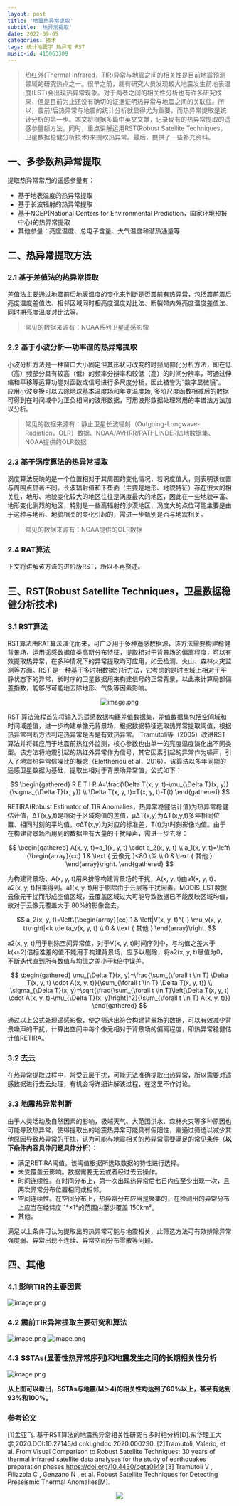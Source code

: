 ```yaml
---
layout: post
title: '地震热异常提取'
subtitle: '热异常提取'
date: 2022-09-05
categories: 技术
tags: 统计地震学 热异常 RST
music-id: 415063309
---
```


> 热红外(Thermal Infrared，TIR)异常与地震之间的相关性是目前地震预测领域的研究热点之一。很早之前，就有研究人员发现较大地震发生前地表温度(LST)会出现热异常现象。对于两者之间的相关性分析也有许多研究成果，但是目前为止还没有确切的证据证明热异常与地震之间的关联性。所以，震前/后热异常与地震的统计分析就显得尤为重要，而热异常提取是统计分析的第一步。本文将根据多篇中英文文献，记录现有的热异常提取的遥感参量额方法。同时，重点讲解运用RST(Robust Satellite Techniques，卫星数据稳健分析技术)来提取热异常。最后，提供了一些补充资料。

## 一、多参数热异常提取

提取热异常常用的遥感参量有：
* 基于地表温度的热异常提取
* 基于长波辐射的热异常提取
* 基于NCEP(National Centers for Environmental Prediction，国家环境预报中心)的热异常提取
* 其他参量：亮度温度、总电子含量、大气温度和潜热通量等

## 二、热异常提取方法

### 2.1 基于差值法的热异常提取

差值法主要通过地震前后地表温度的变化来判断是否震前有热异常，包括震前震后亮度温度差值法、相邻区域同时相亮度温度对比法、断裂带内外亮度温度差值法、同时期亮度温度对比法等。
> 常见的数据来源有：NOAA系列卫星遥感影像

### 2.2 基于小波分析—功率谱的热异常提取

小波分析方法是一种窗口大小固定但其形状可改变的时频局部化分析方法，即在低（高）频部分具有较高（低）的频率分辨率和较低（高）的时间分辨率，可通过伸缩和平移等运算功能对函数或信号进行多尺度分析，因此被誉为“数字显微镜”。
应用小波变换可以去除地球基本温度场和年变温度场,  多阶尺度函数相减后的数据可得到在时间域中为正负相间的波形数据，可用波形数据处理常用的率谱法方法加以分析。
> 常见的数据来源有：静止卫星长波辐射（Outgoing-Longwave-Radiation，OLR）数据、NOAA/AVHRR/PATHLINDER陆地数据集、NOAA提供的OLR数据

### 2.3 基于涡度算法的热异常提取

涡度算法反映的是一个位置相对于其周围的变化情况，若涡度值大，则表明该位置与周围点显著不同。长波辐射值和下垫面（主要是地形、地貌特征）存在很大的相关性，地形、地貌变化较大的地区往往是涡度最大的地区，因此在一些地貌丰富、地形变化剧烈的地区，特别是一些高辐射的沙漠地区，涡度大的点位可能主要是由于这种与地形、地貌相关的变化引起的，需进一步甄别是否与地震相关。 
> 常见的数据来源有：NOAA提供的OLR数据

### 2.4 RAT算法

下文将讲解该方法的进阶版RST，所以不再赘述。

## 三、RST(Robust Satellite Techniques，卫星数据稳健分析技术)

### 3.1 RST算法

RST算法由RAT算法演化而来，可广泛用于多种遥感数据源，该方法需要构建稳健背景场，运用遥感数据值类高斯分布特征，提取相对于背景场的偏离程度，可以有效提取热异常，在多种情况下的异常提取均可应用，如云检测、火山、森林火灾监测等方面。RST 是一种基于多时相数据分析方法，它考虑的是时空域上相对于平静状态下的异常，长时序的卫星数据用来构建信号的正常背景，以此来计算局部偏差指数，能够尽可能地去除地形、气象等因素影响。

<center>

![image.png](https://dd-static.jd.com/ddimg/jfs/t1/221984/40/19765/16997/63173a1eE7dac8fdd/09989b6f8660dbb6.png)

</center>

RST 算法流程首先将输入的遥感数据构建差值数据集，差值数据集包括空间域和时间域差值，进一步构建单像元背景场，根据数据特征选取热异常提取阈值，根据热异常判断方法判定热异常是否是有效热异常。
Tramutoli等（2005）改进RST算法并将其应用于地震前热红外监测，核心参数也由单一的亮度温度演化出不同类型。该方法将地震引起的热红外异常作为信号，其它因素引起的异常作为噪声，引入了地震热异常信噪比的概念（Eleftheriou et al，2016）。该算法以多年同期的遥感卫星数据为基础，提取出相对于背景场异常值，公式如下：

$$
\begin{gathered}
R E T I R A=\frac{\Delta T(x, y, t)-\mu_{\Delta T}(x, y)}{\sigma_{\Delta T}(x, y)} \\
\Delta T(x, y, t)=T(x, y, t)-T(t)
\end{gathered}
$$

RETIRA(Robust Estimator of TIR Anomalies，热异常稳健估计值)为热异常稳健估计值，ΔT(x,y,t)是相对于区域均值的差值，μΔT(x,y)为ΔT(x,y,t)多年相同位置、相同时刻的平均值，σΔT(x,y)为对应的标准差，T(t)为t时刻影像均值。由于在构建背景场所用到的数据中有大量的干扰噪声，需进一步去除： 

$$
\begin{gathered}
A(x, y, t)=a_1(x, y, t) \cdot a_2(x, y, t) \\
a_1(x, y, t)=\left\{\begin{array}{cc}
1 & \text { 云像元 }<80 \% \\
0 & \text { 其他 }
\end{array}\right.
\end{gathered}
$$

为构建背景场，A(x, y, t)用来排除构建背景场的干扰，A(x, y, t)由a1(x, y, t)、a2(x, y, t)相乘得到。a1(x, y, t)用于剔除由于云层等干扰因素。MODIS_LST数据云像元干扰而形成空值区域，云覆盖区域过大可能导致数据已不能反映区域均值，故对于云像元覆盖大于 80%的影像舍去。

$$
a_2(x, y, t)=\left\{\begin{array}{cc}
1 & \left|V(x, y, t)^{-} \mu_v(x, y, t)\right|<k \delta_v(x, y, t) \\
0 & \text { 其他 }
\end{array}\right.
$$

a2(x, y, t)用于剔除空间异常值，对于V(x, y, t)时间序列中，与均值之差大于 k(k≥2)倍标准差的值不能用于构建背景场，应予以剔除，将a2(x, y, t)赋值为0，不断迭代直到所有数值与均值之差小于k倍中误差。

$$
\begin{gathered}
\mu_{\Delta T}(x, y)=\frac{\sum_{\forall t \in T} \Delta T(x, y, t) \cdot A(x, y, t)}{\sum_{\forall t \in T} \Delta T(x, y, t)} \\
\sigma_{\Delta T}(x, y)=\sqrt{\frac{\sum_{\forall t \in T}\left[\Delta T(x, y, t) \cdot A(x, y, t)-\mu_{\Delta T}(x, y)\right]^2}{\sum_{\forall t \in T} A(x, y, t)}}
\end{gathered}
$$

通过以上公式处理遥感影像，使之筛选出符合构建背景场的数据，可以有效减少背景噪声的干扰，计算出空间中每个像元相对于背景场的偏离程度，即热异常稳健估计值RETIRA。

### 3.2 去云

在热异常提取过程中，常受云层干扰，可能无法准确提取出热异常，所以需要对遥感数据进行去云处理，有机会将详细讲解该过程，在这里不作讨论。

### 3.3 地震热异常判断

由于人类活动及自然因素的影响，极端天气、大范围洪水、森林火灾等多种原因也可能导致热异常，使得提取出的地震热异常可能具有假阳性，需通过筛选以减少其他原因导致热异常的干扰，认为可能与地震相关的热异常需要满足的常见条件（**以下条件内容具体问题具体分析**）：
* 满足RETIRA阈值。该阈值根据所选取数据的特性进行选择。
* 未受覆盖云影响。数据需要无云或者经过去云操作。
* 时间连续性。在时间分布上，第一次出现热异常后七日内应至少出现一次，且两次异常分布位置相同或相邻。
* 空间连续性。在空间分布上，热异常分布应当是聚集的，在检测出的异常分布上应当在经纬度 1°×1°的范围内至少覆盖 150km²。
* 其他。

满足以上条件可认为提取出的热异常可能与地震相关，此筛选方法可有效排除异常强度弱、异常出现不连续、异常空间分布零散等问题。

## 四、其他

### 4.1 影响TIR的主要因素

![image.png](https://dd-static.jd.com/ddimg/jfs/t1/198502/24/27460/303009/63174775E76bf6fd8/6c1a1dbc4a8a686f.png)

### 4.2 震前TIR异常提取主要研究和算法

![image.png](https://dd-static.jd.com/ddimg/jfs/t1/62835/21/21806/186807/63174900E1a0b4610/bb3b25e2b7bf17cc.png)
![image.png](https://dd-static.jd.com/ddimg/jfs/t1/173586/24/29286/288747/6317494aEcac1bb4f/bc6941c3df849990.png)

### 4.3 SSTAs(显著性热异常序列)和地震发生之间的长期相关性分析

![image.png](https://dd-static.jd.com/ddimg/jfs/t1/193616/9/27568/210327/63174a50E3dfb6c9a/6aecd456cec09f9b.png)

**从上图可以看出，SSTAs与地震(M＞4)的相关性均达到了60%以上，甚至有达到93%和100%。**

### 参考论文

[1]孟亚飞. 基于RST算法的地震热异常相关性研究与多时相分析[D].东华理工大学,2020.DOI:10.27145/d.cnki.ghddc.2020.000290.
[2]Tramutoli, Valerio, et al. From Visual Comparison to Robust Satellite Techniques: 30 years of thermal infrared satellite data analyses for the study of earthquakes preparation phases,https://doi.org/10.4430/bgta0149
[3] Tramutoli V ,  Filizzola C ,  Genzano N , et al. Robust Satellite Techniques for Detecting Preseismic Thermal Anomalies[M]. 

<center>

![](https://lz.sinaimg.cn/nmw690/ebeef3aaly3h5x7seiqwaj20u01hcmzn.jpg)

</center>